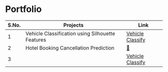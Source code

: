 # Portfolio
| S.No. | Projects | Link |
| --- | --- | --- |
| 1 | Vehicle Classification using Silhouette Features | [Vehicle Classify](https://github.com/gesivak21/Vehicle-Classification-using-Silhouette-Features) |
| 2 | Hotel Booking Cancellation Prediction | [:link:](https://github.com/gesivak21/Hotel-Booking-Cancellation-Prediction) |
| 3 |  | [Vehicle Classify](https://github.com/gesivak21/Vehicle-Classification-using-Silhouette-Features) |


